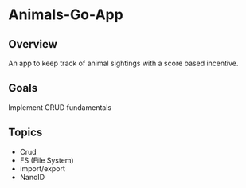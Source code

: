 # Animals-Go-App

## Overview
An app to keep track of animal sightings with a score based incentive.

## Goals
Implement CRUD fundamentals

## Topics
- Crud
- FS (File System)
- import/export
- NanoID
